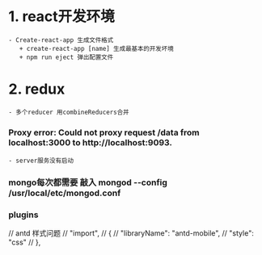 # 1. react开发环境
    - Create-react-app 生成文件格式
       + create-react-app [name] 生成最基本的开发坏境
       + npm run eject 弹出配置文件
# 2. redux
    - 多个reducer 用combineReducers合并

### Proxy error: Could not proxy request /data from localhost:3000 to http://localhost:9093.
    - server服务没有启动

### mongo每次都需要 敲入 mongod --config /usr/local/etc/mongod.conf

### plugins
//        antd 样式问题
//        "import",
//        {
//          "libraryName": "antd-mobile",
//          "style": "css"
//        },